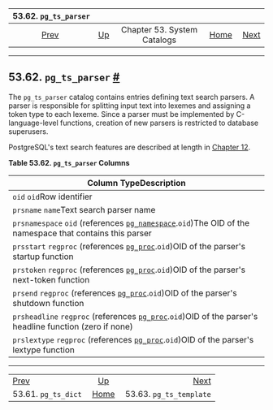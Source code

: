 

|                 53.62. `pg_ts_parser`                |                                                   |                             |                                                       |                                                              |
| :--------------------------------------------------: | :------------------------------------------------ | :-------------------------: | ----------------------------------------------------: | -----------------------------------------------------------: |
| [Prev](catalog-pg-ts-dict.html "53.61. pg_ts_dict")  | [Up](catalogs.html "Chapter 53. System Catalogs") | Chapter 53. System Catalogs | [Home](index.html "PostgreSQL 17devel Documentation") |  [Next](catalog-pg-ts-template.html "53.63. pg_ts_template") |

***

## 53.62. `pg_ts_parser` [#](#CATALOG-PG-TS-PARSER)

The `pg_ts_parser` catalog contains entries defining text search parsers. A parser is responsible for splitting input text into lexemes and assigning a token type to each lexeme. Since a parser must be implemented by C-language-level functions, creation of new parsers is restricted to database superusers.

PostgreSQL's text search features are described at length in [Chapter 12](textsearch.html "Chapter 12. Full Text Search").

**Table 53.62. `pg_ts_parser` Columns**

| Column TypeDescription                                                                                                                                      |
| ----------------------------------------------------------------------------------------------------------------------------------------------------------- |
| `oid` `oid`Row identifier                                                                                                                                   |
| `prsname` `name`Text search parser name                                                                                                                     |
| `prsnamespace` `oid` (references [`pg_namespace`](catalog-pg-namespace.html "53.32. pg_namespace").`oid`)The OID of the namespace that contains this parser |
| `prsstart` `regproc` (references [`pg_proc`](catalog-pg-proc.html "53.39. pg_proc").`oid`)OID of the parser's startup function                              |
| `prstoken` `regproc` (references [`pg_proc`](catalog-pg-proc.html "53.39. pg_proc").`oid`)OID of the parser's next-token function                           |
| `prsend` `regproc` (references [`pg_proc`](catalog-pg-proc.html "53.39. pg_proc").`oid`)OID of the parser's shutdown function                               |
| `prsheadline` `regproc` (references [`pg_proc`](catalog-pg-proc.html "53.39. pg_proc").`oid`)OID of the parser's headline function (zero if none)           |
| `prslextype` `regproc` (references [`pg_proc`](catalog-pg-proc.html "53.39. pg_proc").`oid`)OID of the parser's lextype function                            |

***

|                                                      |                                                       |                                                              |
| :--------------------------------------------------- | :---------------------------------------------------: | -----------------------------------------------------------: |
| [Prev](catalog-pg-ts-dict.html "53.61. pg_ts_dict")  |   [Up](catalogs.html "Chapter 53. System Catalogs")   |  [Next](catalog-pg-ts-template.html "53.63. pg_ts_template") |
| 53.61. `pg_ts_dict`                                  | [Home](index.html "PostgreSQL 17devel Documentation") |                                      53.63. `pg_ts_template` |

